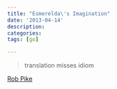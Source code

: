 ```yaml
---
title: "Esmerelda\'s Imagination"
date: '2013-04-14'
description:
categories:
tags: [go]

---
```


> translation misses idiom

[Rob Pike](http://commandcenter.blogspot.co.uk/2011/12/esmereldas-imagination.html)
